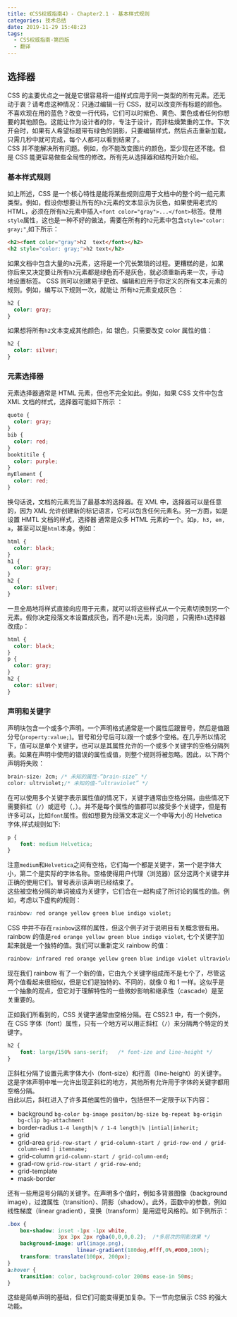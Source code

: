 ```yaml
---
title: 《CSS权威指南4》- Chapter2.1 - 基本样式规则
categories: 技术总结
date: 2019-11-29 15:48:23
tags:
  - CSS权威指南-第四版
  - 翻译
---
```


## 选择器

CSS 的主要优点之一就是它很容易将一组样式应用于同一类型的所有元素。还无动于衷？请考虑这种情况：只通过编辑一行 CSS，就可以改变所有标题的颜色。不喜欢现在用的蓝色？改变一行代码，它们可以时紫色、黄色、栗色或者任何你想要的其他颜色。这能让作为设计者的你，专注于设计，而非枯燥繁重的工作。下次开会时，如果有人希望标题带有绿色的阴影，只要编辑样式，然后点击重新加载，只需几秒中就可完成，每个人都可以看到结果了。  
CSS 并不能解决所有问题。例如，你不能改变图片的颜色，至少现在还不能。但是 CSS 能更容易做些全局性的修改。所有先从选择器和结构开始介绍。

### 基本样式规则

如上所述，CSS 是一个核心特性是能将某些规则应用于文档中的整个的一组元素类型。例如，假设你想要让所有的`h2`元素的文本显示为灰色，如果使用老式的 HTML，必须在所有`h2`元素中插入`<font color="gray">...</font>`标签。使用`style`属性，这也是一种不好的做法，需要在所有的`h2`元素中包含`style="color: gray;"`,如下所示：

```HTML
<h2><font color="gray">h2  text</font></h2>
<h2 style="color: gray;">h2 text</h2>
```

如果文档中包含大量的`h2`元素，这将是一个冗长繁琐的过程。更糟糕的是，如果你后来又决定要让所有`h2`元素都是绿色而不是灰色，就必须重新再来一次，手动地设置标签。
CSS 则可以创建易于更改、编辑和应用于你定义的所有文本元素的规则。例如，编写以下规则一次，就能让 所有`h2`元素变成灰色 ：

```CSS
h2 {
  color: gray;
}
```

如果想将所有`h2`文本变成其他颜色，如 银色，只需要改变 color 属性的值：

```CSS
h2 {
  color: silver;
}
```

### 元素选择器

元素选择器通常是 HTML 元素，但也不完全如此。例如，如果 CSS 文件中包含 XML 文档的样式，选择器可能如下所示 ：

```CSS
quote {
  color: gray;
}
bib {
  color: red;
}
booktitile {
  color: purple;
}
myElement {
  color: red;
}
```

换句话说，文档的元素充当了最基本的选择器。在 XML 中，选择器可以是任意的，因为 XML 允许创建新的标记语言，它可以包含任何元素名。另一方面，如是设置 HMTL 文档的样式，选择器 通常是众多 HTML 元素的一个。如`p, h3, em, a`，甚至可以是`html`本身。例如：

```CSS
html {
  color: black;
}
h1 {
  color: gray;
}
h2 {
  color: silver;
}
```

一旦全局地将样式直接向应用于元素，就可以将这些样式从一个元素切换到另一个元素。假你决定段落文本设置成灰色，而不是`h1`元素，没问题 ，只需把`h1`选择器改成`p`：

```CSS
html {
  color: black;
}
p {
  color: gray;
}
h2 {
  color: silver;
}
```

### 声明和关键字

声明块包含一个或多个声明。一个声明格式通常是一个属性后跟冒号，然后是值跟分号(`property:value;`)。冒号和分号后可以跟一个或多个空格。在几乎所以情况下，值可以是单个关键字，也可以是其属性允许的一个或多个关键字的空格分隔列表。如果在声明中使用的错误的属性或值，则整个规则将被忽略。因此，以下两个声明将失败：

```CSS
brain-size: 2cm; /* 未知的属性-“brain-size” */
color: ultrviolet;/* 未知的值-“ultraviolet” */
```

在可以使用多个关键字表示属性值的情况下，关键字通常由空格分隔，由些情况下需要斜杠（`/`）或逗号（`,`）。并不是每个属性的值都可以接受多个关键字，但是有许多可以，比如`font`属性。假如想要为段落文本定义一个中等大小的 Helvetica 字体,样式规则如下:

```CSS
p {
    font: medium Helvetica;
}
```

注意`medium`和`Helvetica`之间有空格，它们每一个都是关键字，第一个是字体大小，第二个是实际的字体名称。空格使得用户代理（浏览器）区分这两个关键字并正确的使用它们。冒号表示该声明已经结束了。  
这些被空格分隔的单词被成为关键字，它们合在一起构成了所讨论的属性的值。例如，考虑以下虚构的规则：

```CSS
rainbow: red orange yellow green blue indigo violet;
```

CSS 中并不存在`rainbow`这样的属性，但这个例子对于说明目有关概念很有用。 rainbow 的值是`red orange yellow green blue indigo violet`, 七个关键字加起来就是一个独特的值。我们可以重新定义 rainbow 的值：

```CSS
rainbow: infrared red orange yellow green blue indigo violet ultraviolet;
```

现在我们 rainbow 有了一个新的值，它由九个关键字组成而不是七个了，尽管这两个值看起来很相似，但是它们是独特的、不同的，就像 0 和 1 一样。这似乎是一个抽象的观点，但它对于理解特性的一些微妙影响和继承性（cascade）是至关重要的。

正如我们所看到的，CSS 关键字通常由空格分隔。在 CSS2.1 中，有一个例外，在 CSS 字体（font）属性，只有一个地方可以用正斜杠（`/`）来分隔两个特定的关键字。

```CSS
h2 {
    font: large/150% sans-serif;   /* font-ize and line-height */
}
```

正斜杠分隔了设置元素字体大小（font-size）和行高（line-height）的关键字。这是字体声明中唯一允许出现正斜杠的地方，其他所有允许用于字体的关键字都用空格分隔。  
自此以后，斜杠进入了许多其他属性的值中，包括但不一定限于以下内容：

- background `bg-color bg-image positon/bg-size bg-repeat bg-origin bg-clip bg-attachment`
- border-radius `1-4 length|% / 1-4 length|% |intial|inherit;`
- grid
- grid-area `grid-row-start / grid-column-start / grid-row-end / grid-column-end | itemname;`
- grid-column `grid-column-start / grid-column-end;`
- grad-row `grid-row-start / grid-row-end;`
- grid-template
- mask-border

还有一些用逗号分隔的关键字。在声明多个值时，例如多背景图像（background image），过渡属性（transition）、阴影（shadow）。此外，函数中的参数，例如线性梯度（linear gradient），变换（transform）是用逗号风格的。如下例所示：

```CSS
.box {
    box-shadow: inset -1px -1px white,
                3px 3px 2px rgba(0,0,0,0.2);  /*多层次的阴影效果 */
    background-image: url(image.png),
                      linear-gradient(180deg,#fff,0%,#000,100%);
    transform: translate(100px, 200px);
}
a:hover {
    transition: color, background-color 200ms ease-in 50ms;
}
```

这些是简单声明的基础，但它们可能变得更加复杂。下一节向您展示 CSS 的强大功能。
